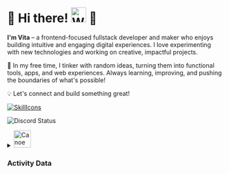 # 🌸 Hi there! <img src="https://raw.githubusercontent.com/Tarikul-Islam-Anik/Animated-Fluent-Emojis/master/Emojis/Hand%20gestures/Waving%20Hand.png" alt="Waving Hand" width="35" height="35" /> 🌸

**I'm Vita** – a frontend-focused fullstack developer and maker who enjoys building intuitive and engaging digital experiences. I love experimenting with new technologies and working on creative, impactful projects.

🎀 In my free time, I tinker with random ideas, turning them into functional tools, apps, and web experiences. Always learning, improving, and pushing the boundaries of what's possible!

💡 Let's connect and build something great!

[![SkillIcons](https://skillicons.dev/icons?i=js,ts,html,css,nodejs,py,tailwind,react,nextjs,vue,angular,mongodb,prisma,docker,figma)](https://skillicons.dev)<br/>

![Discord Status](https://img.shields.io/endpoint?url=https://api.lanyard.rest/v1/users/788036014202945546)



<details>
  <summary>
      <img src="https://raw.githubusercontent.com/Tarikul-Islam-Anik/Animated-Fluent-Emojis/master/Emojis/Travel%20and%20places/Canoe.png" alt="Canoe" width="40" height="40" />
      <h3>Activity Data</h3>
  </summary>

  <div align="center">
    <img align="center" src="http://github-profile-summary-cards.vercel.app/api/cards/profile-details?username=vitatriutami&theme=omni" height="150em" />
    &nbsp;&nbsp;
    <img height="150em" align="center" src="https://github-readme-stats.vercel.app/api/top-langs/?username=vitatriutami&title_color=ff78c4&text_color=e5f7ef&icon_color=526777&hide_border=true&bg_color=181621&langs_count=3" />
  </div>
</details>



